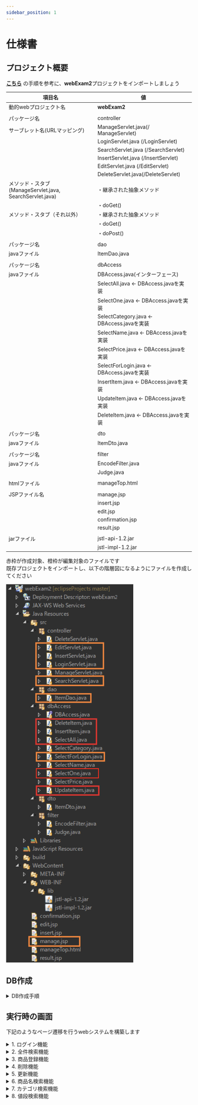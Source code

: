 ```yaml
---
sidebar_position: 1
---
```


# 仕様書

## プロジェクト概要
[**こちら**](/eightbit-saurus/docs/java/Exercise/JavaWeb/page1) の手順を参考に、**webExam2**プロジェクトをインポートしましょう

| 項目名 | 値 |
| --- | --- |
| 動的webプロジェクト名 | **webExam2** |
|||
| パッケージ名 | controller |
| サーブレット名(URLマッピング) | ManageServlet.java(/ ManageServlet) |
| | LoginServlet.java (/LoginServlet) |
| | SearchServlet.java (/SearchServlet) |
| | InsertServlet.java (/InsertServlet) |
| | EditServlet.java (/EditServlet) |
| | DeleteServlet.java(/DeleteServlet) |
| メソッド・スタブ (ManageServlet.java, SearchServlet.java) | ・継承された抽象メソッド |
| | ・doGet() |
| メソッド・スタブ（それ以外） | ・継承された抽象メソッド |
| | ・doGet() |
| | ・doPost() |
|||
| パッケージ名 | dao |
| javaファイル | ItemDao.java |
|||
| パッケージ名 | dbAccess |
| javaファイル | DBAccess.java(インターフェース) |
| | SelectAll.java ← DBAccess.javaを実装 |
| | SelectOne.java ← DBAccess.javaを実装 |
| | SelectCategory.java ← DBAccess.javaを実装 |
| | SelectName.java ← DBAccess.javaを実装 |
| | SelectPrice.java ← DBAccess.javaを実装 |
| | SelectForLogin.java ← DBAccess.javaを実装 |
| | InsertItem.java ← DBAccess.javaを実装 |
| | UpdateItem.java ← DBAccess.javaを実装 |
| | DeleteItem.java ← DBAccess.javaを実装 |
|||
| パッケージ名 | dto |
| javaファイル | ItemDto.java |
|||
| パッケージ名 | filter |
| javaファイル | EncodeFilter.java |
| | Judge.java |
|||
| htmlファイル | manageTop.html |
|||
| JSPファイル名 | manage.jsp |
| | insert.jsp |
| | edit.jsp |
| | confirmation.jsp |
| | result.jsp |
|||
| jarファイル | jstl-api-1.2.jar |
| | jstl-impl-1.2.jar |

赤枠が作成対象、橙枠が編集対象のファイルです  
既存プロジェクトをインポートし、以下の階層図になるようにファイルを作成してください

![web](./Image/Image01.png)

## DB作成

<details>
    <summary>DB作成手順</summary>
    <div>

次に、データベースの設定をします

以下の中身をコピーし、MySQLに root ユーザでログインして以下を実行してください

```sql
create database javaexam;

use javaexam;

create table if not exists item (
id int NOT NULL PRIMARY KEY AUTO_INCREMENT, 
code int(10) UNIQUE,
name varchar(100), 
category varchar(15),
price int(10));

INSERT INTO item (code, name, category, price) VALUES ('1303339029', 'テレビ', 'electric', 280000);
INSERT INTO item (code, name, category, price) VALUES ('1272641387', 'ゴミ箱', 'general', 2750);
INSERT INTO item (code, name, category, price) VALUES ('1342225858', '罪と罰', 'book', 1056);
INSERT INTO item (code, name, category, price) VALUES ('341467649', 'もやし', 'food', 30);
INSERT INTO item (code, name, category, price) VALUES ('1379626328', 'スニーカー', 'fashion', 4950);
INSERT INTO item (code, name, category, price) VALUES ('116559449', 'グランドピアノ', 'other', 1732500);

create table if not exists user (
id int NOT NULL PRIMARY KEY AUTO_INCREMENT, 
name varchar(100),
password varchar(20) UNIQUE);

INSERT INTO user (name, password) VALUES ('test', '1234567890');

select * from item;
select * from user;
```

以下のような表示になればOKです

![web](./Image/Image02.png)

    </div>
</details>

## 実行時の画面

下記のようなページ遷移を行うwebシステムを構築します


<details>
    <summary>1. ログイン機能</summary>
    <div>

ログインページ(manageTop.html)

![web](./Image/Image03.png)

空白のまま【login】ボタン押下 → manageTop.htmlに遷移(同じページに留まる)

DBに登録したUSER NAME, PASSWORDを入力し、【login】ボタン押下

![web](./Image/Image04.png)

    </div>
</details>

<details>
    <summary>2. 全件検索機能</summary>
    <div>
商品管理ページにて【全商品一覧表示】ボタン押下

![web](./Image/Image05.png)

DBに登録されている全ての行が表示される

    </div>
</details>

<details>
    <summary>3. 商品登録機能</summary>
    <div>

商品管理ページにて【新規商品登録】ボタン押下

![web](./Image/Image06.png)

【管理ページに戻る】リンク押下 → 商品管理ページに遷移(戻る)  
空欄がある状態、又は価格に数字以外を入力した状態で【登録】ボタン押下

![web](./Image/Image07.png)

【管理ページに戻る】リンクを押下 → 商品管理ページに遷移(戻る)  
すべての欄を正しく記入した状態で【登録】ボタン押下

![web](./Image/Image08.png)

【管理ページに戻る】リンク押下 → 商品管理ページに遷移(戻る)

    </div>
</details>

<details>
    <summary>4. 削除機能</summary>
    <div>

先程変更した商品ID:7『じゃがりこ』の行の【削除】ボタン押下

![web](./Image/Image09.png)

【いいえ】ボタンを押下

![web](./Image/Image10.png)

【管理ページに戻る】リンクを押下 → 商品管理ページに遷移(戻る)  
【はい】ボタンを押下

![web](./Image/Image11.png)

【管理ページに戻る】リンクを押下 → 商品管理ページに遷移(戻る)

商品管理ページに戻り、【全商品一覧表示】ボタン押下

![web](./Image/Image12.png)

先程削除した『じゃがりこ』の行が削除されている

    </div>
</details>

<details>
    <summary>5. 更新機能</summary>
    <div>

先程登録した商品ID:7『テスト』の行の【変更】ボタン押下

![web](./Image/Image13.png)

空欄がある状態、又は価格に数字以外を入力した状態で【はい】ボタン押下

![web](./Image/Image14.png)

【管理ページに戻る】リンクを押下 → 商品管理ページに遷移(戻る)  
【いいえ】ボタン押下

![web](./Image/Image15.png)

商品名を『じゃがりこ』、カテゴリを『食品』に変更して【はい】ボタン押下

![web](./Image/Image16.png)

【管理ページに戻る】リンクを押下 → 商品管理ページに遷移(戻る)

    </div>
</details>

<details>
    <summary>6. 商品名検索機能</summary>
    <div>

商品管理ページにて【商品名で検索】項目の入力欄を空欄にした状態で【検索】ボタン押下

![web](./Image/Image17.png)
同じページのタイトルの下に文言が出現

商品名で検索】項目の入力欄に『じゃがりこ』を記入して【検索】ボタン押下

![web](./Image/Image18.png)

商品名が『じゃがりこ』の行だけ表示される

    </div>
</details>

<details>
    <summary>7. カテゴリ検索機能</summary>
    <div>

商品管理ページにて【カテゴリから検索】項目の【食品】を選択した状態で【検索】ボタン押下

![web](./Image/Image19.png)

カテゴリが『食品の』行が表示される
    </div>
</details>

<details>
    <summary>8. 値段検索機能</summary>
    <div>

商品管理ページにて【値段から検索】項目の【0-1500円】を選択した状態で【検索】ボタン押下

![web](./Image/Image20.png)

価格が0～1500の行が表示される
    </div>
</details>
